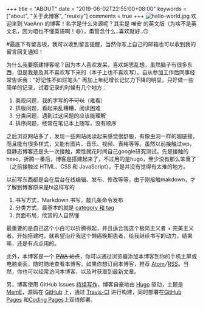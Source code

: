 +++
title = "ABOUT"
date = "2019-06-02T22:55:00+08:00"
keywords = ["about", "关于此博客", "reuixiy"]
comments = true
+++
![hello-world.jpg](/images/hello-world.jpg)
欢迎来到 VaeAnn 的博客！名字是什么来源呢？其实是 唯安 的英文版（为啥不是英文名，因为咱也不懂英语啊！😄），甭管念什么..喜欢就好..🙃

#最底下有留言板，我可以收到留言提醒，当然你写上自己的邮箱也可以收到我的留言回复通知！


为什么我要搭建博客呢？因为本人喜欢发呆，喜欢胡思乱想，虽然脑子有很多东西，但是我是及其不喜欢写下来的（本子上也不喜欢写）。自从参加工作后同事经常告诉我："好记性不如烂笔头" 再加上年纪增长记忆力下降的明显，只好做一些简单的记录，试着记录的时候有几个地方：
1. 美观问题，我的字写的~~不可以~~（难看）
2. 排版问题，看起来乱糟糟，阅读困难
3. 分类问题，遇到过这问题的应该能理解
4. 排序问题，经常在笔记本上随写，没有顺序

之后浏览网站多了，发现一些网站阅读起来感觉很舒服，有像虫洞一样的超链接，而且能有很多样式，又能有图片、音乐、视频、表格等等。虽然以前接触过wp，但静态博客还是头一次接触，索性就花时间自己google研究测试。先是接触的hexo，折腾一番后，博客是搭建起来了，不过用的是hugo，至少没有那么笨重了（之前接触过 HTML、CSS 和 JavaScript），于是并没有觉得有太难的地方。

以前写东西都是会在后台在线编辑、发布、修改等等，由于刚接触makdown，才了解到博客原来是hi这样写的

1. 书写方式，Markdown 书写，敲几条命令发布
2. 分类方式，最基本的就是 [category 和 tag](/tech/categories+tags/)
3. 页面布局，欣赏的人自然懂

最重要的是自己这个小白可以折腾得起，并且适合我这个极简主义者 + 完美主义者。开始搭建时，就希望治疗我这个懒癌晚期患者，给我继续书写的动力，结果嘛，还是有点点用的。

此外，本博客是一个 ~~[PWA](https://developers.google.com/web/progressive-web-apps/) 站点~~，你可以通过浏览器添加本博客到你的手机主屏或电脑桌面，随时随地查看本博客。如果你想订阅本博客，推荐 <a href="/atom.xml" target="_blank" rel="noopener">Atom</a>╱<a href="/rss.xml" target="_blank" rel="noopener">RSS</a>。当然，你也可以经常访问本博客，以及时获取到最新文章。


另，博客使用 GitHub Issues [持续写作](/tech/continuous-writing-with-github-issues/)，博客自豪地由 [Hugo](https://gohugo.io/) 驱动，主题是 [MemE](https://github.com/reuixiy/hugo-theme-meme)，源码在 [GitHub](https://github.com/reuixiy/vaeann) 上，通过 [Travis-CI](https://travis-ci.org/) 进行构建，同时部署在[GitHub Pages](https://pages.github.com/) 和[Coding Pages](https://coding.net/help/doc/pages)上双线部署。
